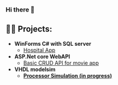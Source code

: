 ### Hi there 👋

<h2>👨‍💻 Projects:</h2>

- <b>WinForms C# with SQL server</b>
  - [Hospital App](https://github.com/AhmedEssam2209/Hospital-App)
- <b>ASP.Net core WebAPI </b>
  - [Basic CRUD API for movie app](https://github.com/) <b>
- <b> VHDL modelsim </b>
  - [Processor Simulation (in progress)](https://github.com/) <b>
